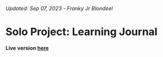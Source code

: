 *Updated: Sep 07, 2023 - Franky Jr Blondeel*

# Solo Project: Learning Journal

**Live version [here](https://mrfranks-dashboard.netlify.app/)**